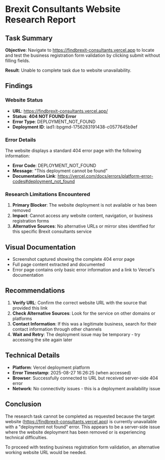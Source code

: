 # Brexit Consultants Website Research Report

## Task Summary
**Objective**: Navigate to https://findbrexit-consultants.vercel.app to locate and test the business registration form validation by clicking submit without filling fields.

**Result**: Unable to complete task due to website unavailability.

## Findings

### Website Status
- **URL**: https://findbrexit-consultants.vercel.app/
- **Status**: **404 NOT FOUND Error**
- **Error Type**: DEPLOYMENT_NOT_FOUND
- **Deployment ID**: iad1::bpgmd-1756283191438-c0577645b9ef

### Error Details
The website displays a standard 404 error page with the following information:
- **Error Code**: DEPLOYMENT_NOT_FOUND
- **Message**: "This deployment cannot be found"
- **Documentation Link**: https://vercel.com/docs/errors/platform-error-codes#deployment_not_found

### Research Limitations Encountered
1. **Primary Blocker**: The website deployment is not available or has been removed
2. **Impact**: Cannot access any website content, navigation, or business registration forms
3. **Alternative Sources**: No alternative URLs or mirror sites identified for this specific Brexit consultants service

## Visual Documentation
- Screenshot captured showing the complete 404 error page
- Full page content extracted and documented
- Error page contains only basic error information and a link to Vercel's documentation

## Recommendations
1. **Verify URL**: Confirm the correct website URL with the source that provided this link
2. **Check Alternative Sources**: Look for the service on other domains or platforms
3. **Contact Information**: If this was a legitimate business, search for their contact information through other channels
4. **Wait and Retry**: The deployment issue may be temporary - try accessing the site again later

## Technical Details
- **Platform**: Vercel deployment platform
- **Error Timestamp**: 2025-08-27 16:26:25 (when accessed)
- **Browser**: Successfully connected to URL but received server-side 404 error
- **Network**: No connectivity issues - this is a deployment availability issue

## Conclusion
The research task cannot be completed as requested because the target website (https://findbrexit-consultants.vercel.app) is currently unavailable with a "deployment not found" error. This appears to be a server-side issue where the website deployment has been removed or is experiencing technical difficulties.

To proceed with testing business registration form validation, an alternative working website URL would be needed.